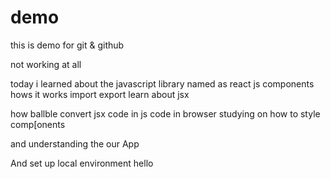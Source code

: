 # demo
this is demo for git &amp; github



not working at all



today i learned about the javascript library named as react js 
components hows it works 
import 
export 
learn about jsx 

how ballble convert jsx code in js code in browser 
studying on how to style comp[onents 

and understanding the our App 

And set up local environment 
hello

